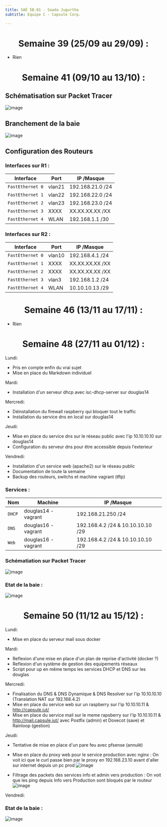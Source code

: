 ```yaml
---
title: SAÉ 5B.01 - Saada Jugurtha
subtitle: Equipe C - Capsule Corp.

---
```


# <center>Semaine 39 (25/09 au 29/09) :</center>

- Rien 

# <center>Semaine 41 (09/10 au 13/10) :</center>

## Schématisation sur Packet Tracer

![image](https://cdn.discordapp.com/attachments/687337171434078244/1178678328044044339/image.png)

## Branchement de la baie

![image](https://cdn.discordapp.com/attachments/687337171434078244/1178677424200896643/IMG_9037.JPG)

## Configuration des Routeurs

### Interfaces sur R1 :
| **Interface**  | **Port**  | **IP /Masque** |
|----------------|-------------|----------------|
| `FastEthernet 0`   | vlan21 | 192.168.21.0 /24   |
| `FastEthernet 1`   | vlan22 | 192.168.22.0 /24   |
| `FastEthernet 2`   | vlan23 | 192.168.23.0 /24   |
| `FastEthernet 3`   | XXXX | XX.XX.XX.XX /XX   |
| `FastEthernet 4`   | WLAN | 192.168.1.1    /30   |

### Interfaces sur R2 :
| **Interface**  | **Port**  | **IP /Masque** |
|----------------|-------------|----------------|
| `FastEthernet 0`   | vlan10  | 192.168.4.1 /24   |
| `FastEthernet 1`   | XXXX | XX.XX.XX.XX /XX   |
| `FastEthernet 2`   | XXXX | XX.XX.XX.XX /XX   |
| `FastEthernet 3`   | vlan3 | 192.168.1.2 /24   |
| `FastEthernet 4`   | WLAN | 10.10.10.13 /29 |

# <center>Semaine 46 (13/11 au 17/11) :</center>

- Rien 

# <center>Semaine 48 (27/11 au 01/12) :</center>

Lundi:
- Pris en compte enfin du vrai sujet
- Mise en place du Markdown individuel

Mardi:
- Installation d'un serveur dhcp avec isc-dhcp-server sur douglas14

Mercredi:
- Déinstallation du firewall raspberry qui bloquer tout le traffic
- Installation du service dns en local sur douglas14

Jeudi:
- Mise en place du service dns sur le réseau public avec l'ip 10.10.10.10 sur douglas14
- Configuration du serveur dns pour être accessible depuis l'exterieur

Vendredi: 
- Installation d'un service web (apache2) sur le réseau public
- Documentation de toute la semaine
- Backup des routeurs, switchs et machine vagrant (tftp)

### Services :
| **Nom**  | **Machine**  | **IP /Masque** |
|----------------|-------------|----------------|
| `DHCP`   | douglas14 - vagrant  | 192.168.21.250 /24   |
| `DNS`   | douglas16 - vagrant | 192.168.4.2 /24 & 10.10.10.10 /29   |
| `Web`   | douglas16 - vagrant | 192.168.4.2 /24 & 10.10.10.10 /29   |

### Schématiation sur Packet Tracer
![image](https://cdn.discordapp.com/attachments/687337171434078244/1180099311028142140/Capture_decran_2023-12-01_a_11.51.53.png?ex=657c3020&is=6569bb20&hm=535173918b8d67cb489b3b51b2c34d819f04a839a94bd9628a7913126ef07dcc&)

### Etat de la baie :
![image](https://cdn.discordapp.com/attachments/687337171434078244/1180096671867224225/IMG_9139.jpg?ex=657c2dab&is=6569b8ab&hm=67a835fd2d859145a21db3f46c9a93cef09cdda5cb2a8c7829676f75e36b51b1&)

# <center>Semaine 50 (11/12 au 15/12) :</center>


Lundi:
- Mise en place du serveur mail sous docker

Mardi:
- Reflexion d'une mise en place d'un plan de reprise d'activité (docker ?)
- Reflexion d'un système de gestion des equipements réseaux
- Script pour up en même temps les services DHCP et DNS sur les douglas

Mercredi:
- Finalisation du DNS & DNS Dynamique & DNS Resolver sur l'ip 10.10.10.10 (Translation NAT sur 192.168.4.2)
- Mise en place du service web sur un raspberry sur l'ip 10.10.10.11 & http://capsule.iut/
- Mise en place du service mail sur le meme rapsberry sur l'ip 10.10.10.11 & http://mail.capsule.iut/ avec Postfix (admin) et Dovecot (save) et Rainloop (gestion)

Jeudi:
- Tentative de mise en place d'un pare feu avec pfsense (annulé)
- Mise en place du proxy web pour le service production avec nginx :
On voit ici que le curl passe bien par le proxy en 192.168.23.10 
avant d'aller sur internet depuis un pc prod
![image](https://media.discordapp.net/attachments/687337171434078244/1184876890943651911/Capture_du_2023-12-14_15-00-23.png)

- Filtrage des packets des services info et admin vers production : 
On voit que les ping depuis Info vers Production sont bloqués par le routeur
![image](https://media.discordapp.net/attachments/687337171434078244/1184876890708774932/unnamed.png)

Vendredi: 


### Etat de la baie :
![image](https://cdn.discordapp.com/attachments/687337171434078244/1184875424413663282/IMG_9249.jpg)

